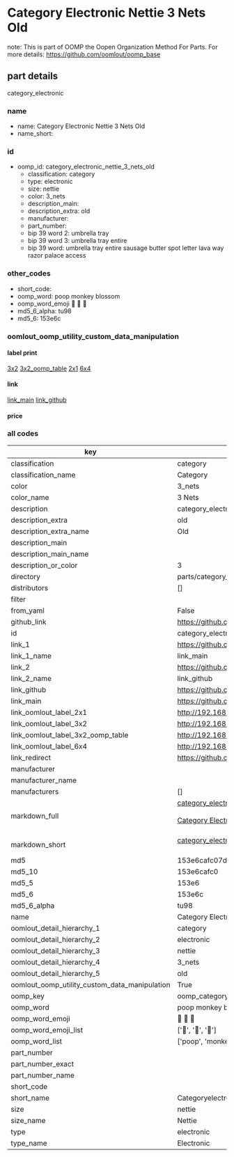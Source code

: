 # Category Electronic Nettie 3 Nets Old  

note: This is part of OOMP the Oopen Organization Method For Parts. For more details: https://github.com/oomlout/oomp_base

##  part details
  



category_electronic



### name
* name: Category Electronic Nettie 3 Nets Old
* name_short: 
### id
* oomp_id: category_electronic_nettie_3_nets_old
  * classification: category
  * type: electronic
  * size: nettie
  * color: 3_nets
  * description_main: 
  * description_extra: old
  * manufacturer: 
  * part_number: 
  * bip 39 word 2: umbrella tray
  * bip 39 word 3: umbrella tray entire
  * bip 39 word: umbrella tray entire sausage butter spot letter lava way razor palace access

### other_codes
* short_code: 
* oomp_word: poop monkey blossom
* oomp_word_emoji :poop: :monkey: :blossom:
* md5_6_alpha: tu98
* md5_6: 153e6c






### oomlout_oomp_utility_custom_data_manipulation
#### label print
[3x2](http://192.168.1.245:1112/?label=oomp%20tu98)
[3x2_oomp_table](http://192.168.1.108:1112/?label=oomp%20tu98)
[2x1](http://192.168.1.242:1112/?label=oomp%20tu98)
[6x4](http://192.168.1.55:1112/?label=oomp%20tu98)    

#### link

[link_main](https://github.com/oomlout/oomlout_oomp_version_1_messy/tree/main/parts/category_electronic_nettie_3_nets_old) [link_github](https://github.com/oomlout/oomlout_oomp_version_1_messy/tree/main/parts/category_electronic_nettie_3_nets_old)                             

#### price







### all codes 
| key | value |  
| --- | --- |  
| classification | category |  
| classification_name | Category |  
| color | 3_nets |  
| color_name | 3 Nets |  
| description | category_electronic |  
| description_extra | old |  
| description_extra_name | Old |  
| description_main |  |  
| description_main_name |  |  
| description_or_color | 3  |  
| directory | parts/category_electronic_nettie_3_nets_old |  
| distributors | [] |  
| filter |  |  
| from_yaml | False |  
| github_link | https://github.com/oomlout/oomlout_oomp_part_src/tree/main/parts/category_electronic_nettie_3_nets_old |  
| id | category_electronic_nettie_3_nets_old |  
| link_1 | https://github.com/oomlout/oomlout_oomp_version_1_messy/tree/main/parts/category_electronic_nettie_3_nets_old |  
| link_1_name | link_main |  
| link_2 | https://github.com/oomlout/oomlout_oomp_version_1_messy/tree/main/parts/category_electronic_nettie_3_nets_old |  
| link_2_name | link_github |  
| link_github | https://github.com/oomlout/oomlout_oomp_version_1_messy/tree/main/parts/category_electronic_nettie_3_nets_old |  
| link_main | https://github.com/oomlout/oomlout_oomp_version_1_messy/tree/main/parts/category_electronic_nettie_3_nets_old |  
| link_oomlout_label_2x1 | http://192.168.1.242:1112/?label=oomp%20tu98 |  
| link_oomlout_label_3x2 | http://192.168.1.245:1112/?label=oomp%20tu98 |  
| link_oomlout_label_3x2_oomp_table | http://192.168.1.108:1112/?label=oomp%20tu98 |  
| link_oomlout_label_6x4 | http://192.168.1.55:1112/?label=oomp%20tu98 |  
| link_redirect | https://github.com/oomlout/oomlout_oomp_version_1_messy/tree/main/parts/category_electronic_nettie_3_nets_old |  
| manufacturer |  |  
| manufacturer_name |  |  
| manufacturers | [] |  
| markdown_full | [category_electronic_nettie_3_nets_old](none)<br>[](none)<br>[Category Electronic Nettie 3 Nets Old](none)<br><br> |  
| markdown_short | [category_electronic_nettie_3_nets_old](none)<br><br> |  
| md5 | 153e6cafc07dd0134b0fabfa9739ef61 |  
| md5_10 | 153e6cafc0 |  
| md5_5 | 153e6 |  
| md5_6 | 153e6c |  
| md5_6_alpha | tu98 |  
| name | Category Electronic Nettie 3 Nets Old |  
| oomlout_detail_hierarchy_1 | category |  
| oomlout_detail_hierarchy_2 | electronic |  
| oomlout_detail_hierarchy_3 | nettie |  
| oomlout_detail_hierarchy_4 | 3_nets |  
| oomlout_detail_hierarchy_5 | old |  
| oomlout_oomp_utility_custom_data_manipulation | True |  
| oomp_key | oomp_category_electronic_nettie_3_nets_old |  
| oomp_word | poop monkey blossom |  
| oomp_word_emoji | :poop: :monkey: :blossom: |  
| oomp_word_emoji_list | [':poop:', ':monkey:', ':blossom:'] |  
| oomp_word_list | ['poop', 'monkey', 'blossom'] |  
| part_number |  |  
| part_number_exact |  |  
| part_number_name |  |  
| short_code |  |  
| short_name | Categoryelectronic |  
| size | nettie |  
| size_name | Nettie |  
| type | electronic |  
| type_name | Electronic |  
